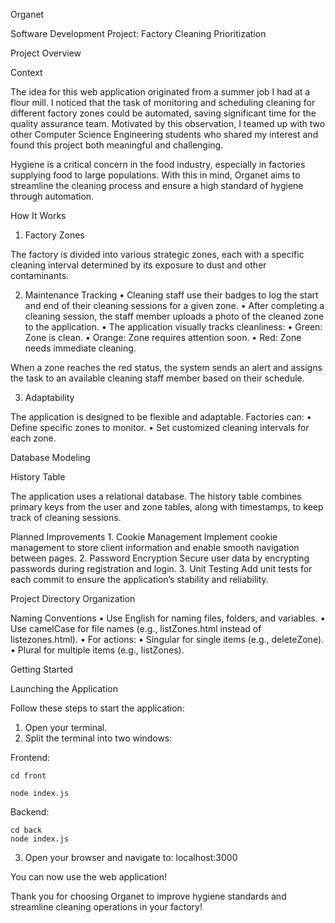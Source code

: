 Organet

Software Development Project: Factory Cleaning Prioritization

Project Overview

Context

The idea for this web application originated from a summer job I had at a flour mill. I noticed that the task of monitoring and scheduling cleaning for different factory zones could be automated, saving significant time for the quality assurance team. Motivated by this observation, I teamed up with two other Computer Science Engineering students who shared my interest and found this project both meaningful and challenging.

Hygiene is a critical concern in the food industry, especially in factories supplying food to large populations. With this in mind, Organet aims to streamline the cleaning process and ensure a high standard of hygiene through automation.

How It Works

1. Factory Zones

The factory is divided into various strategic zones, each with a specific cleaning interval determined by its exposure to dust and other contaminants.

2. Maintenance Tracking
	•	Cleaning staff use their badges to log the start and end of their cleaning sessions for a given zone.
	•	After completing a cleaning session, the staff member uploads a photo of the cleaned zone to the application.
	•	The application visually tracks cleanliness:
	•	Green: Zone is clean.
	•	Orange: Zone requires attention soon.
	•	Red: Zone needs immediate cleaning.

When a zone reaches the red status, the system sends an alert and assigns the task to an available cleaning staff member based on their schedule.

3. Adaptability

The application is designed to be flexible and adaptable. Factories can:
	•	Define specific zones to monitor.
	•	Set customized cleaning intervals for each zone.

Database Modeling

History Table

The application uses a relational database. The history table combines primary keys from the user and zone tables, along with timestamps, to keep track of cleaning sessions.

Planned Improvements
	1.	Cookie Management
Implement cookie management to store client information and enable smooth navigation between pages.
	2.	Password Encryption
Secure user data by encrypting passwords during registration and login.
	3.	Unit Testing
Add unit tests for each commit to ensure the application’s stability and reliability.

Project Directory Organization

Naming Conventions
	•	Use English for naming files, folders, and variables.
	•	Use camelCase for file names (e.g., listZones.html instead of listezones.html).
	•	For actions:
	•	Singular for single items (e.g., deleteZone).
	•	Plural for multiple items (e.g., listZones).

Getting Started

Launching the Application

Follow these steps to start the application:
1.	Open your terminal.
2.	Split the terminal into two windows:

Frontend:
	
 	cd front  
  
	node index.js  


Backend:

	cd back  
	node index.js  
	
 3.	Open your browser and navigate to: localhost:3000 



You can now use the web application!

Thank you for choosing Organet to improve hygiene standards and streamline cleaning operations in your factory!
